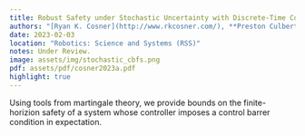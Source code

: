 ```yaml
---
title: Robust Safety under Stochastic Uncertainty with Discrete-Time Control Barrier Functions
authors: "[Ryan K. Cosner](http://www.rkcosner.com/), **Preston Culbertson** , [Andrew J. Taylor](https://www.cms.caltech.edu/people/ajtaylor), and [Aaron D. Ames](http://ames.caltech.edu/)"
date: 2023-02-03
location: "Robotics: Science and Systems (RSS)"
notes: Under Review.
image: assets/img/stochastic_cbfs.png
pdf: assets/pdf/cosner2023a.pdf
highlight: true
---
```

Using tools from martingale theory, we provide bounds on the finite-horizion safety of a system whose controller imposes a control barrer condition in expectation.
